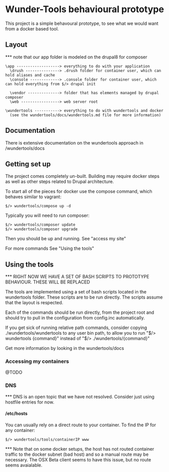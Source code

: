 # Wunder-Tools behavioural prototype

This project is a simple behavoural prototype, to see what we would want from a docker based tool.

## Layout

*** note that our app folder is modeled on the drupal8 for composer

````
\app -------------------> everything to do with your application
  \drush ---------------> .drush folder for container user, which can hold aliases and cache
  \console -------------> .console folder for container user, which can hold everything from $/> drupal init

  \vendor --------------> folder that has elements managed by drupal composer
  \web -----------------> web server root

\wundertools -----------> everything to do with wundertools and docker
  (see the wundertools/docs/wundertools.md file for more information)

````

## Documentation

There is extensive documentation on the wundertools approach in /wundertools/docs

## Getting set up

The project comes completely un-built.  Building may require docker steps as 
well as other steps related to Drupal architecture.

To start all of the pieces for docker use the compose command, which behaves 
similar to vagrant:

    $/> wundertools/compose up -d 

Typically you will need to run composer:

    $/> wundertools/composer update
    $/> wundertools/composer upgrade

Then you should be up and running.  See "access my site"

For more commands See "Using the tools"

## Using the tools

*** RIGHT NOW WE HAVE A SET OF BASH SCRIPTS TO PROTOTYPE BEHAVIOUR.  THESE WILL BE REPLACED

The tools are implemented using a set of bash scripts located in the wundertools folder.  These
scripts are to be run directly.  The scripts assume that the layout is respected.

Each of the commands should be run directly, from the project root and should try to pull in the 
configuration from config.inc automatically.

If you get sick of running relative path commands, consider copying ./wundertools/wundertools to any user bin path, to allow you to run "$/> wundertools {command}" instead of "$/> ./wundertools/{command}"

Get more information by looking in the wundertools/docs

### Accessing my containers

@TODO

### DNS

*** DNS is an open topic that we have not resolved. Consider just using hostfile entries for now.

#### /etc/hosts

You can usually rely on a direct route to your container.  To find the IP for any container:

    $/> wundertools/tools/containerIP www

*** Note that on some docker setups, the host has not routed container traffic 
to the docker subnet (bad host) and so a manual route may be necessary.  The OSX Beta client seems to have this issue, but no route seems avaialable.

